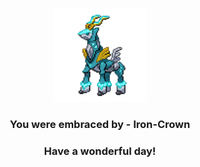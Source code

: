 <p align="center">
    <img src="https://raw.githubusercontent.com/PokeAPI/sprites/master/sprites/pokemon/1023.png" width="150" height="150">
</p>
<h3 align="center">You were embraced by - <b>Iron-Crown</b></h3>
<h3 align="center">Have a wonderful day!</h3>
